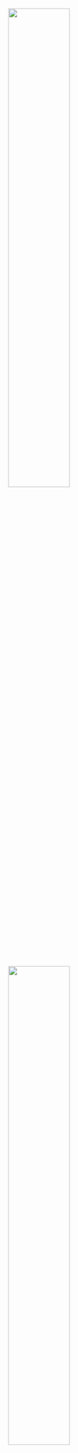 <br />
<p align="center">
    <a href="https://github.com/mosaicml/composer#gh-light-mode-only" class="only-light">
      <img src="https://storage.googleapis.com/docs.mosaicml.com/images/header_light.svg" width="50%"/>
    </a>
    <a href="https://github.com/mosaicml/composer#gh-dark-mode-only" class="only-dark">
      <img src="https://storage.googleapis.com/docs.mosaicml.com/images/header_dark.svg" width="50%"/>
    </a>
</p>

<h2><p align="center">A PyTorch Library for Efficient Neural Network Training</p></h2>
<h3><p align="center">Train Faster, Reduce Cost, Get Better Models</p></h3>

<h4><p align='center'>
<a href="https://www.mosaicml.com">[Website]</a>
- <a href="https://docs.mosaicml.com/en/stable/getting_started/installation.html">[Getting Started]</a>
- <a href="https://docs.mosaicml.com/">[Docs]</a>
- <a href="https://docs.mosaicml.com/en/stable/method_cards/methods_overview.html">[Methods]</a>
- <a href="https://www.mosaicml.com/team">[We're Hiring!]</a>
</p></h4>

<p align="center">
    <a href="https://pypi.org/project/mosaicml/">
        <img alt="PyPi Version" src="https://img.shields.io/pypi/pyversions/mosaicml">
    </a>
    <a href="https://pypi.org/project/mosaicml/">
        <img alt="PyPi Package Version" src="https://img.shields.io/pypi/v/mosaicml">
    </a>
    <a href="https://pypi.org/project/mosaicml/">
        <img alt="PyPi Downloads" src="https://img.shields.io/pypi/dm/mosaicml">
    </a>
    <a href="https://docs.mosaicml.com/en/stable/">
        <img alt="Documentation" src="https://readthedocs.org/projects/composer/badge/?version=stable">
    </a>
    <a href="https://join.slack.com/t/mosaicml-community/shared_invite/zt-w0tiddn9-WGTlRpfjcO9J5jyrMub1dg">
        <img alt="Chat @ Slack" src="https://img.shields.io/badge/slack-chat-2eb67d.svg?logo=slack">
    </a>
    <a href="https://github.com/mosaicml/composer/blob/dev/LICENSE">
        <img alt="License" src="https://img.shields.io/badge/License-Apache%202.0-green.svg?logo=slack">
    </a>
</p>
<br />

# 👋 Welcome

Composer is a library written in PyTorch that enabled you to <b>train neural networks faster, at lower cost, and to higher accuracy</b>. We've implemented more than two dozen speed-up methods that can be applied to your training loop in just a few lines of code, or used with our built-in Trainer. We continually integrate the latest state-of-the-art in efficient neural network training.

Composer features:
- 20+ methods for speeding up training networks for computer vision and language modeling. Don't waste hours trying to reproduce research papers when Composer has done the work for you.
- An easy-to-use trainer that has been written to be as performant as possible and [integrates best practices](https://www.mosaicml.com/blog/5-best-practices-for-efficient-model-training) for efficient training.
- Functional forms of all of our speedup methods that allow you to integrate them into your existing training loop.
- Strong, _reproducible_ baselines to get you started as quickly as possible.

## Benefits

<p align="center">
  <a href="https://storage.googleapis.com/docs.mosaicml.com/images/cost_graph_light.svg#gh-light-mode-only" class="only-light">
    <img src="https://storage.googleapis.com/docs.mosaicml.com/images/cost_graph_light.svg" width="85%"/>
  </a>
  <!-- link to the light mode image even on dark mode, so it will be readable in a new tab -->
  <a href="https://storage.googleapis.com/docs.mosaicml.com/images/cost_graph_light.svg#gh-dark-mode-only" class="only-dark">
    <img src="https://storage.googleapis.com/docs.mosaicml.com/images/cost_graph_dark.svg" width="85%"/>
  </a>
</p>

With no additional tuning, you can apply our methods to:
<!-- start numbers -->
- Train ResNet-50 on ImageNet to the standard 76.6% top-one accuracy for \$40 in 1.2 hours (_with vanilla PyTorch:_ \$116 in 3.8 hours) on AWS.
- Train a GPT-2 125M to a standard perplexity of 24.11 for \$145 in 4.5 hours (_with vanilla PyTorch_: \$255 in 7.8 hours) on AWS.
<!-- end numbers -->

# 🚀 Quickstart

## 💾 Installation
Composer is available with Pip:

```bash
pip install mosaicml
```
Alternatively, install Composer with Conda:

```bash
conda install -c mosaicml mosaicml
```
---

## 🚌 Usage

You can use Composer's speedup methods in two ways:

* Through a standalone **Functional API** (similar to `torch.nn.functional`) that allows you to integrate them into your existing training code.
* Using Composer's built-in **Trainer**, which is designed to be performant and automatically takes care of many of the low-level details of using speedup methods.

### Example: Functional API [![Open In Colab](https://colab.research.google.com/assets/colab-badge.svg)](https://colab.research.google.com/github/mosaicml/composer/blob/dev/notebooks/Composer_Functional.ipynb)

Integrate our speed-up methods into your training loop with just a few lines of code, and see the results. Here we easily apply [BlurPool](https://docs.mosaicml.com/en/stable/method_cards/blurpool.html) and SqueezeExcite:


```python
import composer.functional as cf
from torchvision import models

my_model = models.resnet18()

# add blurpool and squeeze excite layers
model = cf.apply_blurpool(my_model)
model = cf.apply_squeeze_excite(my_model)

# your own training code starts here
```

For more examples, see the [Composer Functional API Colab notebook](https://colab.research.google.com/github/mosaicml/composer/blob/dev/notebooks/Composer_Functional.ipynb) and [Functional API guide](https://docs.mosaicml.com/en/latest/functional_api.html).

### Example: Trainer [![Open In Colab](https://colab.research.google.com/assets/colab-badge.svg)](https://colab.research.google.com/github/mosaicml/composer/blob/dev/notebooks/up_and_running_with_composer.ipynb)

For the best experience and the most efficient possible training, we recommend using Composer's built-in trainer, which automatically takes care of the low-level details of using speedup methods and provides useful abstractions that facilitate rapid experimentation.

```python
from torch.utils.data import DataLoader
from torchvision import datasets, transforms

from composer import Trainer
from composer.algorithms import BlurPool, ChannelsLast, CutMix, LabelSmoothing
from composer.models import MNIST_Classifier

transform = transforms.Compose([transforms.ToTensor()])
dataset = datasets.MNIST("data", download=True, transform=transform)
train_dataloader = DataLoader(dataset, batch_size=128)

trainer = Trainer(
    model=MNIST_Classifier(num_classes=10),
    train_dataloader=train_dataloader,
    max_duration="2ep",
    algorithms=[
        BlurPool(replace_convs=True, replace_maxpools=True, blur_first=True),
        ChannelsLast(),
        CutMix(num_classes=10),
        LabelSmoothing(smoothing=0.1),
    ]
)
trainer.fit()
```

Composer's built-in trainer makes it easy to **add multiple speedup methods in a single line of code!**
Trying out new methods or combinations of methods is as easy as changing a single list.
As we continually implement more methods, they will be easy for you to add to your code.

For concrete examples of methods in Composer, here are some ([_see here for all_](https://docs.mosaicml.com/en/latest/method_cards/methods_overview.html)) speedup methods currently in Composer:

Name|Functional|Attribution|tl;dr|Example Benchmark|Speed Up*|
----|----------|-----------|-----|---------|---------|
[Alibi](https://github.com/mosaicml/composer/tree/dev/composer/algorithms/alibi)|`cf.apply_alibi`|[Press et al, 2021](https://arxiv.org/abs/2108.12409v1)|Replace attention with AliBi.|GPT-2|1.5x
[BlurPool](https://github.com/mosaicml/composer/tree/dev/composer/algorithms/blurpool)|`cf.apply_blurpool`|[Zhang, 2019](https://arxiv.org/abs/1904.11486)|Applies an anti-aliasing filter before every downsampling operation.|ResNet-101|1.2x
[ChannelsLast](https://github.com/mosaicml/composer/tree/dev/composer/algorithms/channels_last)|`cf.apply_channels_last`|[PyTorch](https://pytorch.org/tutorials/intermediate/memory_format_tutorial.html)|Uses channels last memory format (NHWC).|ResNet-101|1.5x
[CutOut](https://docs.mosaicml.com/en/latest/method_cards/cutout.html)|`CF.cutout_batch`|[DeVries et al, 2017](https://arxiv.org/abs/1708.04552)|Randomly erases rectangular blocks from the image.|ResNet-101|1.2x
[LabelSmoothing](https://github.com/mosaicml/composer/tree/dev/composer/algorithms/label_smoothing)|`cf.smooth_labels`|[Szegedy et al, 2015](https://arxiv.org/abs/1512.00567)|Smooths the labels with a uniform prior|ResNet-101|1.5x
[MixUp](https://github.com/mosaicml/composer/tree/dev/composer/algorithms/mixup)|`cf.mixup_batch`|[Zhang et al, 2017](https://arxiv.org/abs/1710.09412)|Blends pairs of examples and labels.|ResNet-101|1.5x
[RandAugment](https://github.com/mosaicml/composer/tree/dev/composer/algorithms/randaugment)|`cf.randaugment_image`|[Cubuk et al, 2020](https://openaccess.thecvf.com/content_CVPRW_2020/html/w40/Cubuk_Randaugment_Practical_Automated_Data_Augmentation_With_a_Reduced_Search_Space_CVPRW_2020_paper.html)|Applies a series of random augmentations to each image.|ResNet-101|1.3x
[SAM](https://github.com/mosaicml/composer/tree/dev/composer/algorithms/sam)|`N/A` (Composer trainer only)|[Foret et al, 2021](https://arxiv.org/abs/2010.01412)|An optimization strategy that seeks flatter minima.|ResNet-101|1.4x
[SeqLengthWarmup](https://github.com/mosaicml/composer/tree/dev/composer/algorithms/seq_length_warmup)|`cf.set_batch_sequence_length`|[Li et al, 2021](https://arxiv.org/abs/2108.06084)|Progressively increase sequence length.|GPT-2|1.2x
[Stochastic Depth](https://docs.mosaicml.com/en/latest/method_cards/stochastic_depth.html)|`CF.apply_`<br>`stochastic_depth`|[Huang et al, 2016](https://arxiv.org/abs/1603.09382)|Replaces a specified layer with a stochastic version that randomly drops the layer or samples during training|ResNet-101|1.1x
<p align="right">* = time-to-train to the same quality as the baseline.</p>

## 🛠 Building Speedup Recipes

Given two methods that speed up training by 1.5x each, do they combine to provide a 2.25x (1.5x * 1.5x) speedup? Not necessarily.
They may optimize the [same part of the training process](https://en.wikipedia.org/wiki/Amdahl's_law) and lead to diminishing returns, or they may even interact in ways that prove detrimental.
Determining which methods to compose together isn't as simple as assembling a set of methods that perform best individually.

**We have come up with compositions of methods that work especially well together** through rigorous exploration of the design space of recipes and research on the science behind composition.
The [MosaicML Explorer](https://app.mosaicml.com/) contains all of the data we have collected so far on composition, and it highlights the compositions of methods that are _pareto-optimal_ - that provide the **best possible tradeoffs between training time or cost and the quality of the trained model**.
Whether you want to reach the same quality faster or get better quality within your current budget, Explorer can help you decide which speedup methods to use.
We update this data regularly as we add new methods and develop better recipes.

<p align="center">
<img src="https://storage.googleapis.com/docs.mosaicml.com/images/methods/explorer.png"/>
</p>

As an example, here are two performant recipes, one for ResNet-101 on ImageNet, and the other for GPT-2 on OpenWebText, on 8xA100s:

### ResNet-101

Name|Functional|tl;dr|Benchmark|Speed Up
----|----------|-----|---------|--------
[Blur Pool](https://github.com/mosaicml/composer/tree/dev/composer/algorithms/blurpool)|`cf.apply_blurpool`|[Applies an anti-aliasing filter before every downsampling operation.](https://arxiv.org/abs/1904.11486)|ResNet-101|1.2x
[Channels Last](https://github.com/mosaicml/composer/tree/dev/composer/algorithms/channels_last)|`cf.apply_`<br>`channels_last`|[Uses channels last memory format (NHWC).](https://pytorch.org/tutorials/intermediate/memory_format_tutorial.html)|ResNet-101|1.5x
[Label Smoothing](https://github.com/mosaicml/composer/tree/dev/composer/algorithms/label_smoothing)|`cf.smooth_labels`|[Smooths the labels with a uniform prior.](https://arxiv.org/abs/1512.00567)|ResNet-101|1.5x
[MixUp](https://github.com/mosaicml/composer/tree/dev/composer/algorithms/mixup)|`CF.mixup_batch`|[Blends pairs of examples and labels.](https://arxiv.org/abs/1710.09412)|ResNet-101|1.5x
[Progressive Resizing](https://github.com/mosaicml/composer/tree/dev/composer/algorithms/progressive_resizing)|`cf.resize_batch`|[Increases the input image size during training.](https://github.com/fastai/fastbook/blob/780b76bef3127ce5b64f8230fce60e915a7e0735/07_sizing_and_tta.ipynb)|ResNet-101|1.3x
[SAM](https://github.com/mosaicml/composer/tree/dev/composer/algorithms/sam)|`N/A`|[SAM optimizer measures sharpness of optimization space.](https://arxiv.org/abs/2010.01412)|ResNet-101|1.5x
**Composition** | `N/A` | **Cheapest: \$49 @ 78.1% Acc** | **ResNet-101** | **3.5x**

### GPT-2

Name|Functional|tl;dr|Benchmark|Speed Up
----|----------|-----|---------|--------
[Alibi](https://github.com/mosaicml/composer/tree/dev/composer/algorithms/alibi)|`cf.apply_alibi`|[Replace attention with AliBi.](https://arxiv.org/abs/2108.12409v1)|GPT-2|1.6x
[Seq Length Warmup](https://github.com/mosaicml/composer/tree/dev/composer/algorithms/seq_length_warmup)|`cf.set_batch_`<br>`sequence_length`|[Progressively increase sequence length.](https://arxiv.org/abs/2108.06084)|GPT-2|1.5x
**Composition** | `N/A` | **Cheapest: \$145 @ 24.11 PPL** | **GPT-2** | **1.7x**

# ⚙️ What benchmarks does Composer support?

Composer uses a _benchmark_ as a term to denote a particular model trained on a particular dataset in a standardized, reproducible way. A benchmark is a specific model trained for a task, where a task = dataset + loss function + metric.

We support computer vision and natural language processing use cases, such as (but not limited to) the following. New benchmarks will be added regularly, as will compatibility with existing libraries.

<div class="center">
<table>
<thead>
  <tr>
    <th>Model</th>
    <th>Dataset</th>
    <th>Loss</th>
    <th>Task</th>
    <th>Evaluation Metrics</th>
  </tr>
</thead>
<tbody>
  <tr>
      <td colspan="5" align="center"><b>Computer Vision</b></td>
  </tr>
  <tr>
    <td>ResNet Family</td>
    <td>CIFAR-10</td>
    <td>Cross Entropy</td>
    <td>Image Classification</td>
    <td>Classification Accuracy</td>
  </tr>
  <tr>
    <td>ResNet Family</td>
    <td>ImageNet</td>
    <td>Cross Entropy</td>
    <td>Image Classification</td>
    <td>Classification Accuracy</td>
  </tr>
  <tr>
    <td>EfficientNet Family</td>
    <td>ImageNet</td>
    <td>Cross Entropy</td>
    <td>Image Classification</td>
    <td>Classification Accuracy</td>
  </tr>
  <tr>
    <td>UNet</td>
    <td>BraTS</td>
    <td>Dice Loss</td>
    <td>Image Segmentation</td>
    <td>Dice Coefficient</td>
  </tr>
  <tr>
    <td>DeepLab v3</td>
    <td>ADE20K</td>
    <td>Cross Entropy</td>
    <td>Image Segmentation</td>
    <td>mIoU</td>
  </tr>
  <tr>
      <td align="center" colspan="5"><b>Natural Language Processing</b></td>
  </tr>
  <tr>
    <td>BERT Family</td>
    <td>{Wikipedia &amp; BooksCorpus, C4}</td>
    <td>Cross Entropy</td>
    <td>Masked Language Modeling</td>
    <td>GLUE </td>
  </tr>
  <tr>
    <td>GPT Family</td>
    <td>{OpenWebText, C4}</td>
    <td>Cross Entropy</td>
    <td>Language Modeling<br></td>
    <td>Perplexity</td>
  </tr>
</tbody>
</table>
</div>

# 🤔 Why should I use Composer?

The compute required to train a state-of-the-art machine learning model is [doubling every 6 months](https://arxiv.org/abs/2202.05924), putting these capabilities further and further out of reach for the broader community with each passing day.
Composer addresses this challenge by focusing on training efficiency: it contains cutting-edge speedup methods that modify the training algorithm to reduce the time and cost necessary to train deep learning models.
**When you use Composer, you can rest assured that you are training efficiently.**
We have combed the literature, done the science, and built industrial-grade implementations to ensure this is the case.

Even after these speedup methods are implemented, assembling them together into recipes is nontrivial. We designed Composer with the **right abstractions to composing (and creating new) speedup methods.**

Specifically, Composer's efficiency methods use **two-way callbacks** from ([Howard et al, 2020](https://arxiv.org/abs/2002.04688)) to modify the **entire training state** at particular events in the training loop to effect speed-ups. We handle collisions between methods, the proper order of execution for algorithms, and more.

Through this, our methods can modify:
 - data inputs for batches (data augmentations, sequence length warmup, skipping examples, etc.)
 - neural network architecture (pruning, model surgery, etc.)
 - loss function (label smoothing, MixUp, CutMix, etc.)
 - optimizer (Sharpness Aware Minimization)
 - training dynamics (layer freezing, selective backprop, etc.)

Easily [add your own methods](https://colab.research.google.com/github/mosaicml/composer/blob/dev/notebooks/custom_method_tutorial.ipynb) or callbacks to instrument any part of the training loop.

# 🧐 Why shouldn’t I use Composer?

* Composer currently supports only standard computer vision (CV) and natural language processing (NLP) use cases, and may be difficult to use with very custom data modalities. We are working on adding more flexibility around the data types.
* Composer currently supports NVIDIA GPUs. We are adding support for additional hardware platforms, and you should expect more soon.
* Composer is an active and ongoing project. Since Composer is still in alpha, our API may not be stable. We recommend pegging your work to a Composer version, and we will respond quickly to issues posted to this repository.

# 📚 Learn More

Here's some resources actively maintained by the Composer community to help you get started:
<table>
<thead>
  <tr>
      <th><b>Resource</b></th>
      <th><b>Details</b></th>
  </tr>
</thead>
<tbody>
  <tr>
    <td><a href="https://colab.research.google.com/github/mosaicml/composer/blob/dev/notebooks/up_and_running_with_composer.ipynb" target="_blank" rel="noopener noreferrer">Getting started with our Trainer</a></td>
    <td>An interactive Colab Notebook aimed at teaching users about our Trainer</td>
  </tr>
  <tr>
    <td><a href="https://colab.research.google.com/github/mosaicml/composer/blob/dev/notebooks/Composer_Functional.ipynb" target="_blank" rel="noopener noreferrer">Getting started with our Functional API</a></td>
    <td>An interactive Colab Notebook aimed at teaching users about our Functional API</td>
  </tr>
  <tr>
    <td><a href="https://colab.research.google.com/github/mosaicml/composer/blob/dev/notebooks/custom_method_tutorial.ipynb" target="_blank" rel="noopener noreferrer">Building Speedup Methods</a></td>
    <td>An interactive Colab Notebook aimed at teaching users about building speedup methods on top of Composer</td>
  </tr>
  <tr>
    <td><a href="https://colab.research.google.com/github/mosaicml/composer/blob/dev/notebooks/nlp_notebook_tutorial.ipynb" target="_blank" rel="noopener noreferrer">Training BERTs with Composer</a></td>
    <td>An interactive Colab Notebook aimed at helping users learn how to train BERT models with Composer!</td>
  </tr>
  <tr>
    <td><a href="https://mosaicml.com/jobs" target="_blank" rel="noopener noreferrer">We're Hiring!</a></td>
    <td>Join us! 🤩</td>
  </tr>
</tbody>
</table>

If you have any questions, please feel free to reach out to us on [Twiter](https://twitter.com/mosaicml), [email](mailto:community@mosaicml.com), or our [Community Slack](https://join.slack.com/t/mosaicml-community/shared_invite/zt-w0tiddn9-WGTlRpfjcO9J5jyrMub1dg)!

# 💫 Contributors
Composer is part of the broader Machine Learning community, and we welcome any contributions, pull requests, or issues!

# ✍️ Citation
```
@misc{mosaicml2022composer,
    author = {The Mosaic ML Team},
    title = {composer},
    year = {2021},
    howpublished = {\url{https://github.com/mosaicml/composer/}},
}
```
